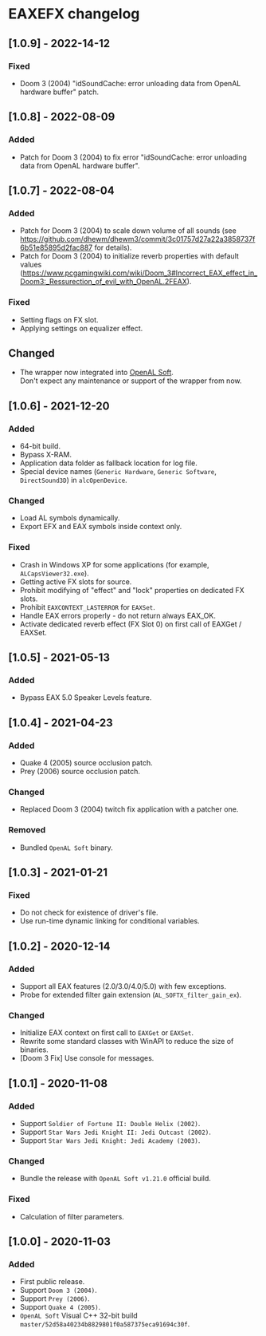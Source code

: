 # EAXEFX changelog


## [1.0.9] - 2022-14-12
### Fixed
- Doom 3 (2004) "idSoundCache: error unloading data from OpenAL hardware buffer" patch.

## [1.0.8] - 2022-08-09
### Added
- Patch for Doom 3 (2004) to fix error "idSoundCache: error unloading data from OpenAL hardware buffer".


## [1.0.7] - 2022-08-04
### Added
- Patch for Doom 3 (2004) to scale down volume of all sounds (see https://github.com/dhewm/dhewm3/commit/3c01757d27a22a3858737f6b51e85895d2fac887 for details).
- Patch for Doom 3 (2004) to initialize reverb properties with default values (https://www.pcgamingwiki.com/wiki/Doom_3#Incorrect_EAX_effect_in_Doom3:_Ressurection_of_evil_with_OpenAL.2FEAX).

### Fixed
- Setting flags on FX slot.
- Applying settings on equalizer effect.

## Changed
- The wrapper now integrated into [OpenAL Soft](https://openal-soft.org/).  
  Don't expect any maintenance or support of the wrapper from now.


## [1.0.6] - 2021-12-20
### Added
- 64-bit build.
- Bypass X-RAM.
- Application data folder as fallback location for log file.
- Special device names (`Generic Hardware`, `Generic Software`, `DirectSound3D`) in `alcOpenDevice`.

### Changed
- Load AL symbols dynamically.
- Export EFX and EAX symbols inside context only.

### Fixed
- Crash in Windows XP for some applications (for example, `ALCapsViewer32.exe`).
- Getting active FX slots for source.
- Prohibit modifying of "effect" and "lock" properties on dedicated FX slots.
- Prohibit `EAXCONTEXT_LASTERROR` for `EAXSet`.
- Handle EAX errors properly - do not return always EAX_OK.
- Activate dedicated reverb effect (FX Slot 0) on first call of EAXGet / EAXSet.


## [1.0.5] - 2021-05-13
### Added
- Bypass EAX 5.0 Speaker Levels feature.


## [1.0.4] - 2021-04-23
### Added
- Quake 4 (2005) source occlusion patch.
- Prey (2006) source occlusion patch.

### Changed
- Replaced Doom 3 (2004) twitch fix application with a patcher one.

### Removed
- Bundled `OpenAL Soft` binary.


## [1.0.3] - 2021-01-21
### Fixed
- Do not check for existence of driver's file.
- Use run-time dynamic linking for conditional variables.


## [1.0.2] - 2020-12-14
### Added
- Support all EAX features (2.0/3.0/4.0/5.0) with few exceptions.
- Probe for extended filter gain extension (`AL_SOFTX_filter_gain_ex`).

### Changed
- Initialize EAX context on first call to `EAXGet` or `EAXSet`.
- Rewrite some standard classes with WinAPI to reduce the size of binaries.
- [Doom 3 Fix] Use console for messages.


## [1.0.1] - 2020-11-08
### Added
- Support `Soldier of Fortune II: Double Helix (2002)`.
- Support `Star Wars Jedi Knight II: Jedi Outcast (2002)`.
- Support `Star Wars Jedi Knight: Jedi Academy (2003)`.

### Changed
- Bundle the release with `OpenAL Soft v1.21.0` official build.

### Fixed
- Calculation of filter parameters.


## [1.0.0] - 2020-11-03
### Added
- First public release.
- Support `Doom 3 (2004)`.
- Support `Prey (2006)`.
- Support `Quake 4 (2005)`.
- `OpenAL Soft` Visual C++ 32-bit build `master/52d58a40234b8829801f0a587375eca91694c30f`.
